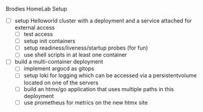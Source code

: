 Brodies HomeLab Setup
- [ ] setup Helloworld cluster with a deployment and a service attached for external access
  - [ ] test access
  - [ ] setup init containers
  - [ ] setup readiness/liveness/startup probes (for fun)
  - [ ] use shell scripts in at least one container
- [ ] build a multi-container deployment
  - [ ] implement argocd as gitops
  - [ ] setup loki for logging which can be accessed via a persistentvolume located on one of the servers
  - [ ] build an htmx/go application that uses multiple paths in this deployment
  - [ ] use prometheus for metrics on the new htmx site
